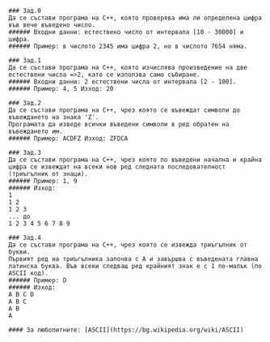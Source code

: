 	### Зад.0
	Да се състави програма на C++, която проверява има ли определена цифра във вече въведено число. 
	###### Входни данни: естествено число от интервала [10 - 30000] и цифра. 
	###### Пример: в числото 2345 има цифра 2, но в числото 7654 няма.

	### Зад.1
	Да се състави програма на C++, която изчислява произведение на две естествени числа =>2, като се използва само събиране. 
	###### Входни данни: 2 естествени числа от интервала [2 - 100]. 
	###### Пример: 4, 5 Изход: 20

	### Зад.2
	Да се състави програма на C++, чрез която се въвеждат символи до въвеждането на знака 'Z'.
	Програмата да изведе всички въведени символи в ред обратен на въвеждането им. 
	###### Пример: ACDFZ Изход: ZFDCA

	### Зад.3
	Да се състави програма на C++, чрез която по въведени начална и крайна цифра се извеждат на всеки нов ред следната последователност (триъгълник от знаци).
	###### Пример: 1, 9
	###### Изход:
	1
	1 2
	1 2 3
	... до 
	1 2 3 4 5 6 7 8 9

	### Зад.4
	Да се състави програма на C++, чрез която се извежда триъгълник от букви.
	Първият ред на триъгълника започва с А и завършва с въведената главна латинска буква. Във всеки следващ ред крайният знак е с 1 по-малък (по ASCII код).
	###### Пример: D 
	###### Изход:
	A B C D
	A B C 
	A B 
	A 

	#### За любопитните: [ASCII](https://bg.wikipedia.org/wiki/ASCII)
		